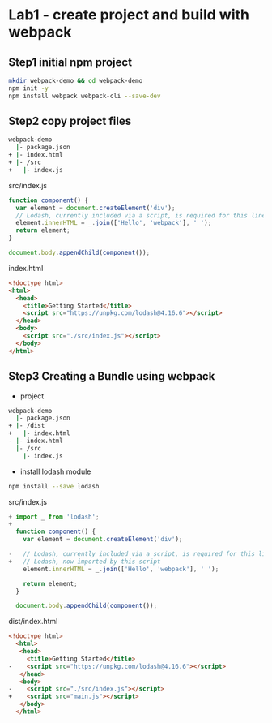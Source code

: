 # Lab1 - create project and build with webpack

## Step1 initial npm project

```bash
mkdir webpack-demo && cd webpack-demo
npm init -y
npm install webpack webpack-cli --save-dev
```

## Step2 copy project files

```bash
webpack-demo
  |- package.json
+ |- index.html
+ |- /src
+   |- index.js
```

src/index.js

```js
function component() {
  var element = document.createElement('div');
  // Lodash, currently included via a script, is required for this line to work
  element.innerHTML = _.join(['Hello', 'webpack'], ' ');
  return element;
}

document.body.appendChild(component());
```

index.html

```html
<!doctype html>
<html>
  <head>
    <title>Getting Started</title>
    <script src="https://unpkg.com/lodash@4.16.6"></script>
  </head>
  <body>
    <script src="./src/index.js"></script>
  </body>
</html>
```

## Step3 Creating a Bundle using webpack

- project

```bash
webpack-demo
  |- package.json
+ |- /dist
+   |- index.html
- |- index.html
  |- /src
    |- index.js
```

- install lodash module

```bash
npm install --save lodash
```

src/index.js

```js
+ import _ from 'lodash';
+
  function component() {
    var element = document.createElement('div');

-   // Lodash, currently included via a script, is required for this line to work
+   // Lodash, now imported by this script
    element.innerHTML = _.join(['Hello', 'webpack'], ' ');

    return element;
  }

  document.body.appendChild(component());
```

dist/index.html

```html
<!doctype html>
  <html>
   <head>
     <title>Getting Started</title>
-    <script src="https://unpkg.com/lodash@4.16.6"></script>
   </head>
   <body>
-    <script src="./src/index.js"></script>
+    <script src="main.js"></script>
   </body>
  </html>
```